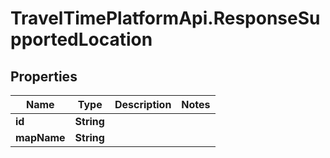 # TravelTimePlatformApi.ResponseSupportedLocation

## Properties
Name | Type | Description | Notes
------------ | ------------- | ------------- | -------------
**id** | **String** |  | 
**mapName** | **String** |  | 


